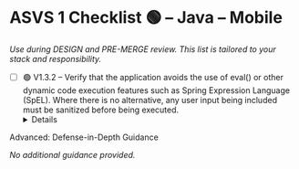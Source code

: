 # ASVS 1 Checklist 🟢 – Java – Mobile

_Use during DESIGN and PRE-MERGE review. This list is tailored to your stack and responsibility._

- [ ] 🟢 V1.3.2 – Verify that the application avoids the use of eval() or other dynamic code execution features such as Spring Expression Language (SpEL). Where there is no alternative, any user input being included must be sanitized before being executed.
  <details>
<summary>Advanced: Defense-in-Depth Guidance</summary>

_No additional guidance provided._

</details>

